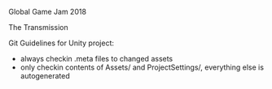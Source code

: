 Global Game Jam 2018

The Transmission

Git Guidelines for Unity project:
- always checkin .meta files to changed assets
- only checkin contents of Assets/ and ProjectSettings/, everything else is autogenerated
